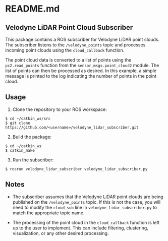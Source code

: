 # README.md

## Velodyne LiDAR Point Cloud Subscriber

This package contains a ROS subscriber for Velodyne LiDAR point clouds. The subscriber listens to the `/velodyne_points` topic and processes incoming point clouds using the `cloud_callback` function.

The point cloud data is converted to a list of points using the `pc2.read_points` function from the `sensor_msgs.point_cloud2` module. The list of points can then be processed as desired. In this example, a simple message is printed to the log indicating the number of points in the point cloud.

## Usage

1. Clone the repository to your ROS workspace:


```
$ cd ~/catkin_ws/src
$ git clone https://github.com/<username>/velodyne_lidar_subscriber.git
```


2. Build the package:


```
$ cd ~/catkin_ws
$ catkin_make
```


3. Run the subscriber:


```
$ rosrun velodyne_lidar_subscriber velodyne_lidar_subscriber.py

```


## Notes

- The subscriber assumes that the Velodyne LiDAR point clouds are being published on the `/velodyne_points` topic. If this is not the case, you will need to modify the `cloud_sub` line in `velodyne_lidar_subscriber.py` to match the appropriate topic name.

- The processing of the point cloud in the `cloud_callback` function is left up to the user to implement. This can include filtering, clustering, visualization, or any other desired processing.
